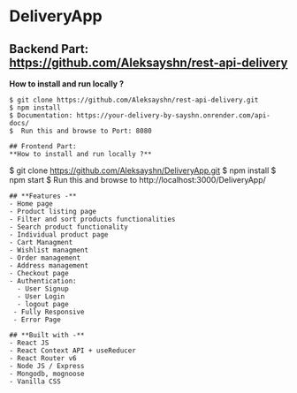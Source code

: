 
# DeliveryApp
## Backend Part: https://github.com/Aleksayshn/rest-api-delivery
**How to install and run locally ?**
```
$ git clone https://github.com/Aleksayshn/rest-api-delivery.git
$ npm install
$ Documentation: https://your-delivery-by-sayshn.onrender.com/api-docs/
$  Run this and browse to Port: 8080

## Frontend Part:
**How to install and run locally ?**
```
$ git clone https://github.com/Aleksayshn/DeliveryApp.git
$ npm install
$ npm start
$ Run this and browse to http://localhost:3000/DeliveryApp/
```
## **Features -**
- Home page
- Product listing page
- Filter and sort products functionalities
- Search product functionality
- Individual product page
- Cart Managment
- Wishlist managment
- Order management
- Address management
- Checkout page
- Authentication:
  - User Signup
  - User Login
  - logout page
 - Fully Responsive
 - Error Page

## **Built with -**
- React JS
- React Context API + useReducer
- React Router v6
- Node JS / Express
- Mongodb, mognoose
- Vanilla CSS

